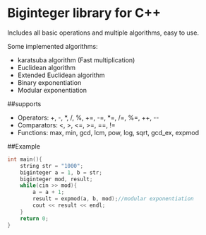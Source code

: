 # Biginteger library for C++
Includes all basic operations and multiple algorithms, easy to use.

Some implemented algorithms:
* karatsuba algorithm (Fast multiplication)
* Euclidean algorithm
* Extended Euclidean algorithm
* Binary exponentiation
* Modular exponentiation

##supports
* Operators: +, -, *, /, %, +=, -=, *=, /=, %=, ++, --
* Comparators: <, >, <=, >=, ==, !=
* Functions: max, min, gcd, lcm, pow, log, sqrt, gcd_ex, expmod

##Example

```c++
int main(){
    string str = "1000";
    biginteger a = 1, b = str;
    biginteger mod, result;
    while(cin >> mod){
		a = a + 1;
        result = expmod(a, b, mod);//modular exponentiation
        cout << result << endl;
    }
    return 0;
}
```

